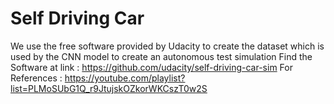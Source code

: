 # Self Driving Car
We use the free software provided by Udacity to create the dataset which is used by the CNN model to create an autonomous test simulation
Find the Software at link : https://github.com/udacity/self-driving-car-sim
For References : https://youtube.com/playlist?list=PLMoSUbG1Q_r9JtujskOZkorWKCszT0w2S
